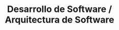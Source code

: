 ---
layout: default
title: Desarrollo de Software / Arquitectura de Software
nav_order: 1
has_children: true
---